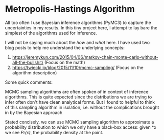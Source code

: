 # Metropolis-Hastings Algorithm

All too often I use Bayesian inference algorithms (PyMC3) to capture the uncertainties in my results.
In this tiny project here, I attempt to lay bare the simplest of the algorithms used for inference.

I will not be saying much about the *how* and *what* here. I have used two blog posts to help me understand
the underlying concepts:
 1. https://jeremykun.com/2015/04/06/markov-chain-monte-carlo-without-all-the-bullshit/ (Focus on the math)
 2. https://twiecki.io/blog/2015/11/10/mcmc-sampling/ (Focus on the algorithm description)

 Some quick comments:

 MCMC sampling algorithms are often spoken of in context of inference algorithms. This is quite expected
 since the distributions we are trying to infer often don't have clean analytical forms. But I found to 
 helpful to think of this sampling algorithm in isolation, i.e. without the complications brought in by
 the Bayesian approach.

 Stated concisely, we can use MCMC sampling algorithm to approximate a probability distribution to which
 we only have a black-box access: given *x we see *Pr(x)*, the probability density at the point.